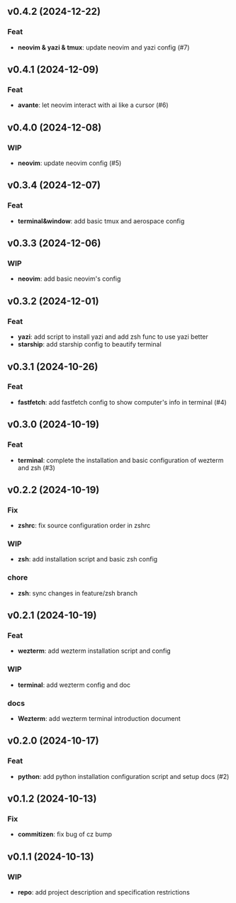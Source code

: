 ## v0.4.2 (2024-12-22)

### Feat

- **neovim & yazi & tmux**: update neovim and yazi config (#7)

## v0.4.1 (2024-12-09)

### Feat

- **avante**:  let neovim interact with ai like a cursor (#6)

## v0.4.0 (2024-12-08)

### WIP

- **neovim**: update neovim config (#5)

## v0.3.4 (2024-12-07)

### Feat

- **terminal&window**: add basic tmux and aerospace config

## v0.3.3 (2024-12-06)

### WIP

- **neovim**: add basic neovim's config

## v0.3.2 (2024-12-01)

### Feat

- **yazi**: add script to install yazi and add zsh func to use yazi better
- **starship**: add starship config to beautify terminal

## v0.3.1 (2024-10-26)

### Feat

- **fastfetch**: add fastfetch config to show computer's info in terminal (#4)

## v0.3.0 (2024-10-19)

### Feat

- **terminal**: complete the installation and basic configuration of wezterm and zsh (#3)

## v0.2.2 (2024-10-19)

### Fix

- **zshrc**: fix source configuration order in zshrc

### WIP

- **zsh**: add installation script and basic zsh config

### chore

- **zsh**: sync changes in feature/zsh branch

## v0.2.1 (2024-10-19)

### Feat

- **wezterm**: add wezterm installation script and config

### WIP

- **terminal**: add wezterm config and doc

### docs

- **Wezterm**: add wezterm terminal introduction document

## v0.2.0 (2024-10-17)

### Feat

- **python**: add python installation configuration script and setup docs (#2)

## v0.1.2 (2024-10-13)

### Fix

- **commitizen**: fix bug of cz bump

## v0.1.1 (2024-10-13)

### WIP

- **repo**: add project description and specification restrictions

